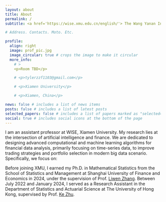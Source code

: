 ```yaml
---
layout: about
title: About
permalink: /
subtitle: <a href='https://wise.xmu.edu.cn/english/'> The Wang Yanan Institute for Studies in Economics (WISE), Xiamen University</a>.

# Address. Contacts. Moto. Etc.

profile:
  align: right
  image: prof_pic.jpg
  image_circular: true # crops the image to make it circular
  more_info:
    # >
    <p>Room TBD</p>

    # <p>tylerzzf1103@gmail.com</p>

    # <p>Xiamen University</p>

    # <p>Xiamen, China</p>

news: false # includes a list of news items
posts: false # includes a list of latest posts
selected_papers: false # includes a list of papers marked as "selected={true}"
social: true # includes social icons at the bottom of the page
---
```


I am an assistant professor at WISE, Xiamen University. My research lies at the intersection of artificial intelligence and finance. We are dedicated to designing advanced computational and machine learning algorithms for financial data analysis, primarily focusing on time-series data, to improve trading strategies and portfolio selection in modern big data scenario. Specifically, we focus on: 


Before joining XMU, I earned my Ph.D. in Mathematical Statistics from the School of Statistics and Management at Shanghai University of Finance and Economics in 2024, under the supervision of Prof. [Liwen Zhang](https://ssm.sufe.edu.cn/ce/6e/c712a118382/page.htm). Between July 2022 and January 2024, I served as a Research Assistant in the Department of Statistics and Actuarial Science at The University of Hong Kong, supervised by Prof. [Ke Zhu](https://mazhuke.w3spaces.com/). 
